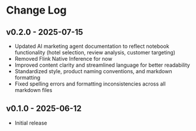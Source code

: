 # Change Log

## v0.2.0 - 2025-07-15

- Updated AI marketing agent documentation to reflect notebook functionality (hotel selection, review analysis, customer targeting)
- Removed Flink Native Inference for now
- Improved content clarity and streamlined language for better readability
- Standardized style, product naming conventions, and markdown formatting
- Fixed spelling errors and formatting inconsistencies across all markdown files

## v0.1.0 - 2025-06-12

- Initial release
